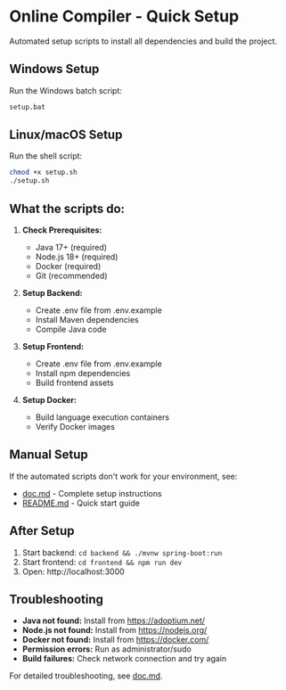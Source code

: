 # Online Compiler - Quick Setup

Automated setup scripts to install all dependencies and build the project.

## Windows Setup

Run the Windows batch script:

```cmd
setup.bat
```

## Linux/macOS Setup

Run the shell script:

```bash
chmod +x setup.sh
./setup.sh
```

## What the scripts do:

1. **Check Prerequisites:**
   - Java 17+ (required)
   - Node.js 18+ (required) 
   - Docker (required)
   - Git (recommended)

2. **Setup Backend:**
   - Create .env file from .env.example
   - Install Maven dependencies
   - Compile Java code

3. **Setup Frontend:**
   - Create .env file from .env.example
   - Install npm dependencies
   - Build frontend assets

4. **Setup Docker:**
   - Build language execution containers
   - Verify Docker images

## Manual Setup

If the automated scripts don't work for your environment, see:
- [doc.md](doc.md) - Complete setup instructions
- [README.md](README.md) - Quick start guide

## After Setup

1. Start backend: `cd backend && ./mvnw spring-boot:run`
2. Start frontend: `cd frontend && npm run dev`
3. Open: http://localhost:3000

## Troubleshooting

- **Java not found:** Install from https://adoptium.net/
- **Node.js not found:** Install from https://nodejs.org/
- **Docker not found:** Install from https://docker.com/
- **Permission errors:** Run as administrator/sudo
- **Build failures:** Check network connection and try again

For detailed troubleshooting, see [doc.md](doc.md#troubleshooting).
